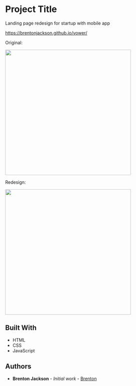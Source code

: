 # Project Title

Landing page redesign for startup with mobile app

https://brentonjackson.github.io/vower/

Original:

<img src="original.gif" width=400px>




Redesign:

<img src="redesign.gif" width=400px><br>


## Built With

* HTML
* CSS
* JavaScript



## Authors

* **Brenton Jackson** - *Initial work* - [Brenton](https://github.com/brentonjackson)



